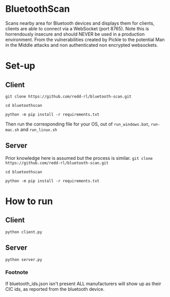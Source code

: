 # BluetoothScan
Scans nearby area for Bluetooth devices and displays them for clients, clients are able to connect via a WebSocket (port 8765).
Note this is horrendously insecure and should NEVER be used in a production environment. From the vulnerabilities created by Pickle to the potential Man in the Middle attacks and non authenticated non encrypted websockets.

# Set-up
## Client
`git clone https://github.com/redd-rl/bluetooth-scan.git`

`cd bluetoothscan`

`python -m pip install -r requirements.txt`

Then run the corresponding file for your OS, out of `run_windows.bat`, `run-mac.sh` and `run_linux.sh`
## Server
Prior knowledge here is assumed but the process is similar.
`git clone https://github.com/redd-rl/bluetooth-scan.git`

`cd bluetoothscan`

`python -m pip install -r requirements.txt`

# How to run
## Client
`python client.py`
##  Server
`python server.py`

### Footnote
If bluetooth_ids.json isn't present ALL manufacturers will show up as their CIC ids, as reported from the bluetooth device.
